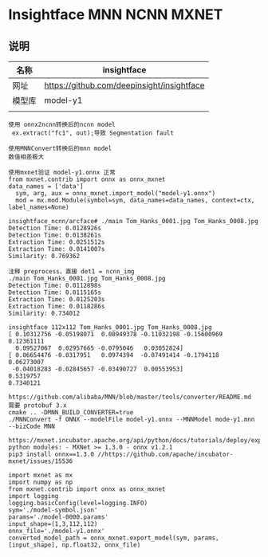 # Insightface MNN NCNN MXNET

## 说明

| 名称   | **insightface**                            |
| ------ | ------------------------------------------ |
| 网址   | https://github.com/deepinsight/insightface |
| 模型库 | model-y1                                   |
|        |                                            |

```
使用 onnx2ncnn转换后的ncnn model
 ex.extract("fc1", out);导致 Segmentation fault

使用MNNConvert转换后的mnn model
数值相差极大
```



```
使用mxnet验证 model-y1.onnx 正常
from mxnet.contrib import onnx as onnx_mxnet
data_names = ['data']
  sym, arg, aux = onnx_mxnet.import_model("model-y1.onnx")
  mod = mx.mod.Module(symbol=sym, data_names=data_names, context=ctx, label_names=None)
```



```
insightface_ncnn/arcface# ./main Tom_Hanks_0001.jpg Tom_Hanks_0008.jpg 
Detection Time: 0.0128926s
Detection Time: 0.0138261s
Extraction Time: 0.0251512s
Extraction Time: 0.0141007s
Similarity: 0.769362

注释 preprocess，直接 det1 = ncnn_img
./main Tom_Hanks_0001.jpg Tom_Hanks_0008.jpg 
Detection Time: 0.0112898s
Detection Time: 0.0115165s
Extraction Time: 0.0125203s
Extraction Time: 0.0118286s
Similarity: 0.734012
```



```
insightface 112x112 Tom_Hanks_0001.jpg Tom_Hanks_0008.jpg
[ 0.10312756 -0.05198071  0.08949378 -0.11032198 -0.15600969  0.12361111
  0.09527067  0.02957665 -0.0795046   0.03052824]
[ 0.06654476 -0.0317951   0.0974394  -0.07491414 -0.1794118   0.06273007
 -0.04018283 -0.02845657 -0.03490727  0.00553953]
0.5319757
0.7340121
```





```
https://github.com/alibaba/MNN/blob/master/tools/converter/README.md
需要 protobuf 3.x
cmake .. -DMNN_BUILD_CONVERTER=true
./MNNConvert -f ONNX --modelFile model-y1.onnx --MNNModel mode-y1.mnn --bizCode MNN 

```







```
https://mxnet.incubator.apache.org/api/python/docs/tutorials/deploy/export/onnx.html
python modules: - MXNet >= 1.3.0 - onnx v1.2.1 
pip3 install onnx==1.3.0 //https://github.com/apache/incubator-mxnet/issues/15536

import mxnet as mx
import numpy as np
from mxnet.contrib import onnx as onnx_mxnet
import logging
logging.basicConfig(level=logging.INFO)
sym='./model-symbol.json' 
params='./model-0000.params'
input_shape=(1,3,112,112)
onnx_file='./model-y1.onnx'
converted_model_path = onnx_mxnet.export_model(sym, params, [input_shape], np.float32, onnx_file)
```



